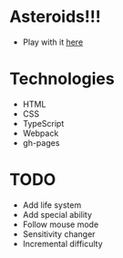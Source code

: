 # Asteroids!!!

- Play with it [here](https://joshuasearle.github.io/asteroids/)

# Technologies

- HTML
- CSS
- TypeScript
- Webpack
- gh-pages

# TODO

- Add life system
- Add special ability
- Follow mouse mode
- Sensitivity changer
- Incremental difficulty